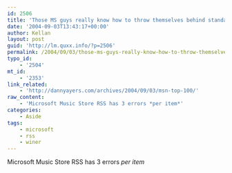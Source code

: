 ```yaml
---
id: 2506
title: 'Those MS guys really know how to throw themselves behind standards.'
date: '2004-09-03T13:43:17+00:00'
author: Kellan
layout: post
guid: 'http://lm.quxx.info/?p=2506'
permalink: /2004/09/03/those-ms-guys-really-know-how-to-throw-themselves-behind-standards/
typo_id:
    - '2504'
mt_id:
    - '2353'
link_related:
    - 'http://dannyayers.com/archives/2004/09/03/msn-top-100/'
raw_content:
    - 'Microsoft Music Store RSS has 3 errors *per item*'
categories:
    - Aside
tags:
    - microsoft
    - rss
    - winer
---
```


Microsoft Music Store RSS has 3 errors *per item*